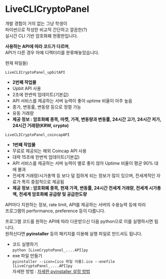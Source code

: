 # LiveCLICryptoPanel
개발 경험이 거의 없는 그냥 학생이  
파이썬으로 작성한 비교적 간단하고 깔끔한(?)  
실시간 CLI 기반 암호화폐 현황판입니다.

**사용하는 API에 따라 코드가 다르며**,  
API가 다른 경우 아예 디렉터리를 분류해놓았습니다.

현재 파일들)

```LiveCLICryptoPanel_upbitAPI```  
 - **2번째 작업물**
 - Upbit API 사용  
 - 2초에 한번씩 업데이트(기본값)
 - API 서비스를 제공하는 서버 능력이 좋아 uptime 비율이 아주 높음
 - 종가, 변동률, 변동량 등으로 정렬 가능
 - 유동 거래량
 - **제공 정보 : 암호화폐 종목, 마켓, 가격, 변동량과 변동률, 24시간 고가, 24시간 저가, 24시간 거래량(KRW, crypto)**

```LiveCLICryptoPanel_coincapAPI```  
 - **1번째 작업물**
 - 무료로 제공되는 해외 Coincap API 사용
 - 대략 15초에 한번씩 업데이트(기본값)
 - API 서비스를 제공하는 서버 능력이 별로 좋지 않아 Uptime 비율이 평균 90% 대에 불과
 - 전세계 거래량/시가총액 등 보다 덜 접하게 되는 정보가 많이 있으며, 전세계적인 자료가 특히 중점적으로 제공됨
 - **제공 정보 : 암호화폐 종목, 현재 가격, 변동률, 24시간 전세계 거래량, 전세계 시가총액, 전세계 암호화폐 공급량 및 공급한도량**

API마다 지원하는 정보, rate limit, API를 제공하는 서버의 수용능력 등에 따라  
프로그램의 performance, preference 등이 다릅니다.  

프로그램 코드를 원하는 API에 따라 다운받으신 다음 python으로 이를 실행하시면 됩니다.  
원하신다면 **pyinstaller** 등의 패키지를 이용해 실행 파일로 만드셔도 됩니다.  

- 코드 실행하기  
  ```python [LiveCryptoPanel_....API]py```  
- exe 파일 만들기  
  ``` pyinstaller --icon=[ico 파일 이름].ico --onefile [LiveCryptoPanel_....API]py ```  
  자세한 방법 : [자세한 pyinstaller 설정 방법](https://hongku.tistory.com/338)
